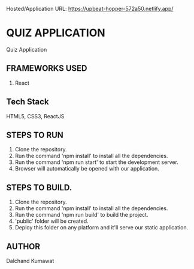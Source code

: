 Hosted/Application URL: https://upbeat-hopper-572a50.netlify.app/

# QUIZ APPLICATION
Quiz Application

## FRAMEWORKS USED
1. React

## Tech Stack 
HTML5, CSS3, ReactJS

## STEPS TO RUN 
1. Clone the repository.
2. Run the command 'npm install' to install all the dependencies.
3. Run the command 'npm run start' to start the development server.
4. Browser will automatically be opened with our application.

## STEPS TO BUILD. 
1. Clone the repository.
2. Run the command 'npm install' to install all the dependencies.
3. Run the command 'npm run build' to build the project.
4. 'public' folder will be created.
5. Deploy this folder on any platform and it'll serve our static application.

## AUTHOR
Dalchand Kumawat

